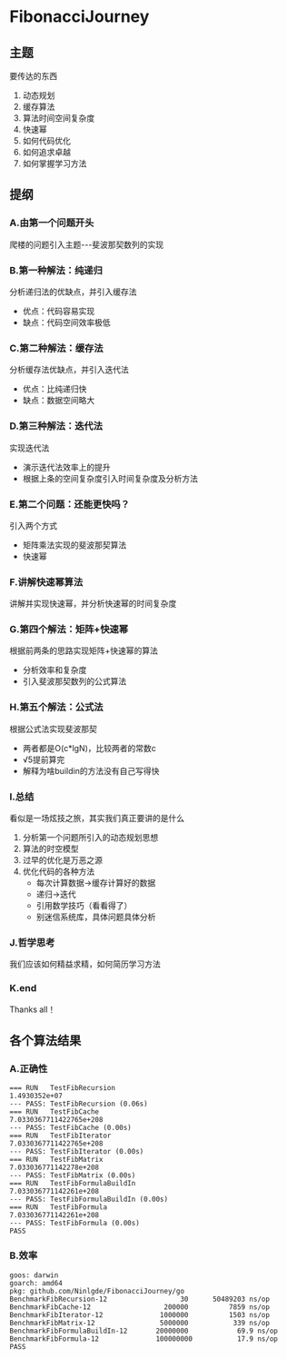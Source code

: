 # FibonacciJourney
## 主题
要传达的东西
1. 动态规划
2. 缓存算法
3. 算法时间空间复杂度
4. 快速幂
5. 如何代码优化
6. 如何追求卓越
7. 如何掌握学习方法
## 提纲
### A.由第一个问题开头
爬楼的问题引入主题---斐波那契数列的实现
### B.第一种解法：纯递归
分析递归法的优缺点，并引入缓存法
* 优点：代码容易实现
* 缺点：代码空间效率极低
### C.第二种解法：缓存法
分析缓存法优缺点，并引入迭代法
* 优点：比纯递归快
* 缺点：数据空间略大
### D.第三种解法：迭代法
实现迭代法
* 演示迭代法效率上的提升
* 根据上条的空间复杂度引入时间复杂度及分析方法
### E.第二个问题：还能更快吗？
引入两个方式
* 矩阵乘法实现的斐波那契算法
* 快速幂
### F.讲解快速幂算法
讲解并实现快速幂，并分析快速幂的时间复杂度
### G.第四个解法：矩阵+快速幂
根据前两条的思路实现矩阵+快速幂的算法
* 分析效率和复杂度
* 引入斐波那契数列的公式算法
### H.第五个解法：公式法
根据公式法实现斐波那契
* 两者都是O(c*lgN)，比较两者的常数c
* √5提前算完
* 解释为啥buildin的方法没有自己写得快
### I.总结
看似是一场炫技之旅，其实我们真正要讲的是什么
1. 分析第一个问题所引入的动态规划思想
2. 算法的时空模型
3. 过早的优化是万恶之源
4. 优化代码的各种方法
    * 每次计算数据->缓存计算好的数据
    * 递归->迭代
    * 引用数学技巧（看看得了）
    * 别迷信系统库，具体问题具体分析
### J.哲学思考
我们应该如何精益求精，如何简历学习方法
### K.end
Thanks all！

## 各个算法结果
### A.正确性
```
=== RUN   TestFibRecursion
1.4930352e+07
--- PASS: TestFibRecursion (0.06s)
=== RUN   TestFibCache
7.0330367711422765e+208
--- PASS: TestFibCache (0.00s)
=== RUN   TestFibIterator
7.0330367711422765e+208
--- PASS: TestFibIterator (0.00s)
=== RUN   TestFibMatrix
7.033036771142278e+208
--- PASS: TestFibMatrix (0.00s)
=== RUN   TestFibFormulaBuildIn
7.033036771142261e+208
--- PASS: TestFibFormulaBuildIn (0.00s)
=== RUN   TestFibFormula
7.033036771142261e+208
--- PASS: TestFibFormula (0.00s)
PASS
```

### B.效率
```
goos: darwin
goarch: amd64
pkg: github.com/Ninlgde/FibonacciJourney/go
BenchmarkFibRecursion-12         	      30	  50489203 ns/op
BenchmarkFibCache-12             	  200000	      7859 ns/op
BenchmarkFibIterator-12          	 1000000	      1503 ns/op
BenchmarkFibMatrix-12            	 5000000	       339 ns/op
BenchmarkFibFormulaBuildIn-12    	20000000	        69.9 ns/op
BenchmarkFibFormula-12           	100000000	        17.9 ns/op
PASS
```
